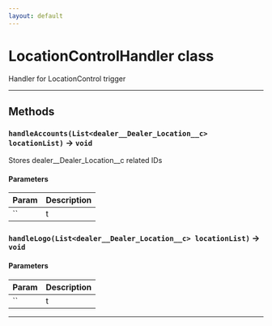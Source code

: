 ```yaml
---
layout: default
---
```

# LocationControlHandler class

Handler for LocationControl trigger

---
## Methods
### `handleAccounts(List<dealer__Dealer_Location__c> locationList)` → `void`

Stores dealer__Dealer_Location__c related IDs

#### Parameters
|Param|Description|
|-----|-----------|
|`` | t |

### `handleLogo(List<dealer__Dealer_Location__c> locationList)` → `void`
#### Parameters
|Param|Description|
|-----|-----------|
|`` | t |

---
